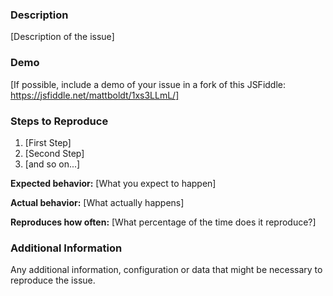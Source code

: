 <!--
IMPORTANT: Please use the following format to create a new issue.
If your issue was not created using the format below, it will be closed immediately.
-->

### Description

[Description of the issue]

### Demo
[If possible, include a demo of your issue in a fork of this JSFiddle: https://jsfiddle.net/mattboldt/1xs3LLmL/]

### Steps to Reproduce

1. [First Step]
2. [Second Step]
3. [and so on...]

**Expected behavior:** [What you expect to happen]

**Actual behavior:** [What actually happens]

**Reproduces how often:** [What percentage of the time does it reproduce?]

### Additional Information

Any additional information, configuration or data that might be necessary to reproduce the issue.
